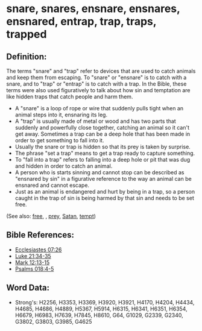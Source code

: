 # snare, snares, ensnare, ensnares, ensnared, entrap, trap, traps, trapped #

## Definition: ##

The terms "snare" and "trap" refer to devices that are used to catch animals and keep them from escaping. To "snare" or "ensnare" is to catch with a snare, and to "trap" or "entrap" is to catch with a trap. In the Bible, these terms were also used figuratively to talk about how sin and temptation are like hidden traps that catch people and harm them.

* A "snare" is a loop of rope or wire that suddenly pulls tight when an animal steps into it, ensnaring its leg.
* A "trap" is usually made of metal or wood and has two parts that suddenly and powerfully close together, catching an animal so it can't get away. Sometimes a trap can be a deep hole that has been made in order to get something to fall into it.
* Usually the snare or trap is hidden so that its prey is taken by surprise.
* The phrase "set a trap" means to get a trap ready to capture something.
* To "fall into a trap" refers to falling into a deep hole or pit that was dug and hidden in order to catch an animal.
* A person who is starts sinning and cannot stop can be described as "ensnared by sin" in a figurative reference to the way an animal can be ensnared and cannot escape.
* Just as an animal is endangered and hurt by being in a trap, so a person caught in the trap of sin is being harmed by that sin and needs to be set free.

(See also: [free](../other/free.md), , [prey](../other/prey.md), [Satan](../kt/satan.md), [tempt](../kt/tempt.md))

## Bible References: ##

* [Ecclesiastes 07:26](rc://en/tn/help/ecc/07/26)
* [Luke 21:34-35](rc://en/tn/help/luk/21/34)
* [Mark 12:13-15](rc://en/tn/help/mrk/12/13)
* [Psalms 018:4-5](rc://en/tn/help/psa/018/004)

## Word Data: ##

* Strong's: H2256, H3353, H3369, H3920, H3921, H4170, H4204, H4434, H4685, H4686, H4889, H5367, H5914, H6315, H6341, H6351, H6354, H6679, H6983, H7639, H7845, H8610, G64, G1029, G2339, G2340, G3802, G3803, G3985, G4625
